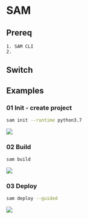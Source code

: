 # SAM

## Prereq
    1. SAM CLI
    2. 

## Switch

## Examples
### 01 Init - create project
````bash
sam init --runtime python3.7
````
[<img src="https://i.imgur.com/JeKBAT4.png">](https://i.imgur.com/JeKBAT4.png)

### 02 Build
````bash
sam build
````
[<img src="https://i.imgur.com/FpG1Rwe.png">](https://i.imgur.com/FpG1Rwe.png)

### 03 Deploy
````bash
sam deploy --guided
````
[<img src="https://i.imgur.com/HcVTJcz.png">](https://i.imgur.com/HcVTJcz.png)


